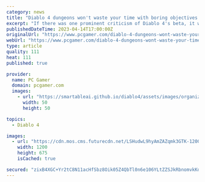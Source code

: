 ```yaml
---
category: news
title: "Diablo 4 dungeons won't waste your time with boring objectives and dead ends when it launches this June"
excerpt: "If there was one prominent criticism of Diablo 4's beta, it was the lack of dungeon variety and the monotony of the objectives within them. Blizzard published a blog post today that looks a lot like patch notes for Diablo 4's June 6 release."
publishedDateTime: 2023-04-14T17:00:00Z
originalUrl: "https://www.pcgamer.com/diablo-4-dungeons-wont-waste-your-time-with-boring-objectives-and-dead-ends-when-it-launches-this-june/"
webUrl: "https://www.pcgamer.com/diablo-4-dungeons-wont-waste-your-time-with-boring-objectives-and-dead-ends-when-it-launches-this-june/"
type: article
quality: 111
heat: 111
published: true

provider:
  name: PC Gamer
  domain: pcgamer.com
  images:
    - url: "https://smartableai.github.io/diablo4/assets/images/organizations/pcgamer.com-50x50.jpg"
      width: 50
      height: 50

topics:
  - Diablo 4

images:
  - url: "https://cdn.mos.cms.futurecdn.net/LSHudwL9hyAmZAZqmk3GTK-1200-80.jpg"
    width: 1200
    height: 675
    isCached: true

secured: "zixB4XGC+Yr2tC8N11acHfSbz8Oik05Z4QbTl0n6e106YLtZZSJkRbnomvkKdPLUTKQQpMgmEF3rtOWlcs8ZmpT115Mrj4j4buikOwRAXqwZQwIMDl3gYHxq9KehXPCdlKKzcw6EGE5NX+ZR3jK/2h0SKGdaDvufrKos7gNQCuAB5oXtK975aMSW4b2cWFldTQxMBya6+qhX8CsGllKSPCVhqNgldE7qKZwbVjrX1anPcfsVfvnz9IrozeSnv1neQeFxeJIGqYvPvmVWqgghVcYeOfEvEVfrbaFvX7E7jQmzzmxso1hIgw8qLGpSnBg/YzOZfXU6S30qwoh+bHIZhJBxkWqg3ResQN2zQAqObaE=;HPu7sCPUGf9Iu5H93BhUGA=="
---
```


